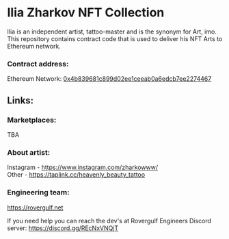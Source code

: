 # Ilia Zharkov NFT Collection

Ilia is an independent artist, tattoo-master and is the synonym for Art, imo.  
This repository contains contract code that is used to deliver his NFT Arts to Ethereum network.


### Contract address:
Ethereum Network: [0x4b839681c899d02ee1ceeab0a6edcb7ee2274467](https://etherscan.io/address/0x4b839681c899d02ee1ceeab0a6edcb7ee2274467)


## Links:

### Marketplaces:
TBA

### About artist:
Instagram - https://www.instagram.com/zharkowww/  
Other - https://taplink.cc/heavenly_beauty_tattoo

### Engineering team:
https://rovergulf.net

If you need help you can reach the dev's at Rovergulf Engineers Discord server: https://discord.gg/REcNxVNQjT
